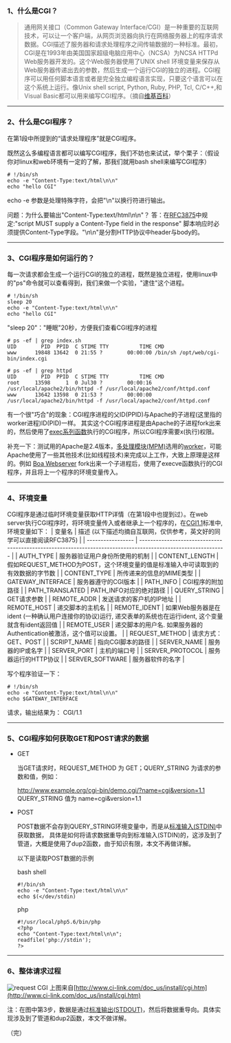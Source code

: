### 1、什么是CGI？

> 通用网关接口（Common Gateway Interface/CGI）是一种重要的互联网技术，可以让一个客户端，从网页浏览器向执行在网络服务器上的程序请求数据。CGI描述了服务器和请求处理程序之间传输数据的一种标准。最初，CGI是在1993年由美国国家超级电脑应用中心（NCSA）为NCSA HTTPd Web服务器开发的。这个Web服务器使用了UNIX shell 环境变量来保存从Web服务器传递出去的参数，然后生成一个运行CGI的独立的进程。CGI程序可以用任何脚本语言或者是完全独立编程语言实现，只要这个语言可以在这个系统上运行。像Unix shell script, Python, Ruby, PHP, Tcl, C/C++,和Visual Basic都可以用来编写CGI程序。（摘自[维基百科](https://zh.wikipedia.org/wiki/%E9%80%9A%E7%94%A8%E7%BD%91%E5%85%B3%E6%8E%A5%E5%8F%A3)）

---

### 2、什么是CGI程序？

在第1段中所提到的“请求处理程序”就是CGI程序。

既然这么多编程语言都可以编写CGI程序，我们不妨也来试试，举个栗子：（假设你对linux和web环境有一定的了解，那我们就用bash shell来编写CGI程序）

```
# !/bin/sh
echo -e "Content-Type:text/html\n\n"
echo "hello CGI"
```
echo -e 参数是处理特殊字符，会把"\n"以换行符进行输出。

问题：为什么要输出"Content-Type:text/html\n\n"？
答：在[RFC3875](https://tools.ietf.org/html/rfc3875)中规定:"script MUST supply a Content-Type field in the response" 脚本响应时必须提供Content-Type字段。"\n\n"是分割HTTP协议中header与body的。

---

### 3、CGI程序是如何运行的？

每一次请求都会生成一个运行CGI的独立的进程，既然是独立进程，使用linux中的"ps"命令就可以查看得到，我们来做一个实验，"逮住"这个进程。

```
# !/bin/sh
sleep 20
echo -e "Content-Type:text/html\n\n"
echo "hello CGI"
```
"sleep 20"："睡眠"20秒，方便我们查看CGI程序的进程

```
# ps -ef | grep index.sh
UID        PID  PPID  C STIME TTY          TIME CMD
www      19848 13642  0 21:55 ?        00:00:00 /bin/sh /opt/web/cgi-bin/index.cgi
```
```
# ps -ef | grep httpd
UID        PID  PPID  C STIME TTY          TIME CMD
root     13598     1  0 Jul30 ?        00:00:16 /usr/local/apache2/bin/httpd -f /usr/local/apache2/conf/httpd.conf
www      13642 13598  0 21:53 ?        00:00:00 /usr/local/apache2/bin/httpd -f /usr/local/apache2/conf/httpd.conf
```
有一个很"巧合"的现象：CGI程序进程的父ID(PPID)与Apache的子进程(这里指的worker进程)ID(PID)一样。
其实这个CGI程序进程是由Apache的子进程fork出来的，然后使用了[exec系列函数](https://en.wikipedia.org/wiki/Exec_(system_call))执行的CGI程序，所以CGI程序需要x(执行)权限。

补充一下：测试用的Apache是2.4版本，[多处理模块(MPM)](https://httpd.apache.org/docs/2.4/mpm.html)选用的[worker](https://httpd.apache.org/docs/2.4/mod/worker.html)，可能Apache使用了一些其他技术(比如线程技术)来完成以上工作，大致上原理是这样的。例如 [Boa Webserver](https://en.wikipedia.org/wiki/Boa_(web_server)) fork出来一个子进程后，使用了execve函数执行的CGI程序，并且将上一个程序的环境变量传入。

---

### 4、环境变量

CGI程序是通过临时环境变量获取HTTP详情（在第1段中也提到过）。在web server执行CGI程序时，将环境变量传入或者继承上一个程序的，在[CGI1.1](https://tools.ietf.org/html/rfc3875)标准中,环境变量如下：
| 变量名            | 描述 (以下描述均摘自互联网，仅供参考，英文好的同学可以直接阅读RFC3875)                                                                                   |
| ----------------- | ------------------------------------------------------------------------------------------------------------- |
| AUTH_TYPE         | 服务器验证用户身份所使用的机制                                                                                |
| CONTENT_LENGTH    | 假如REQUEST_METHOD为POST，这个环境变量的值是标准输入中可读取到的有效数据的字节数                              |
| CONTENT_TYPE      | 所传递来的信息的MIME类型                                                                                      |
| GATEWAY_INTERFACE | 服务器遵守的CGI版本                                                                                           |
| PATH_INFO         | CGI程序的附加路径                                                                                             |
| PATH_TRANSLATED   | PATH_INFO对应的绝对路径                                                                                       |
| QUERY_STRING      | GET请求参数                                                                                                   |
| REMOTE_ADDR       | 发送请求的客户机的IP地址                                                                                      |
| REMOTE_HOST       | 递交脚本的主机名                                                                                              |
| REMOTE_IDENT      | 如果Web服务器是在ident (一种确认用户连接你的协议)运行, 递交表单的系统也在运行ident, 这个变量就含有ident返回值 |
| REMOTE_USER       | 递交脚本的用户名. 如果服务器的Authentication被激活，这个值可以设置。                                          |
| REQUEST_METHOD    | 请求方式：GET、POST                                                                                           |
| SCRIPT_NAME       | 指向CGI脚本的路径                                                                                             |
| SERVER_NAME       | 服务器的IP或名字                                                                                              |
| SERVER_PORT       | 主机的端口号                                                                                                  |
| SERVER_PROTOCOL   | 服务器运行的HTTP协议                                                                                          |
| SERVER_SOFTWARE   | 服务器软件的名字                                                                                              |

写个程序验证一下：
```
# !/bin/sh
echo -e "Content-Type:text/html\n\n"
echo $GATEWAY_INTERFACE
```
请求，输出结果为： CGI/1.1

---

### 5、CGI程序如何获取GET和POST请求的数据

* GET

    当GET请求时，REQUEST_METHOD 为 GET；QUERY_STRING 为请求的参数和值，例如：

    http://www.example.org/cgi-bin/demo.cgi/?name=cgi&version=1.1
    QUERY_STRING 值为 name=cgi&version=1.1

* POST

    POST数据不会存到QUERY_STRING环境变量中，而是从[标准输入(STDIN)](https://zh.wikipedia.org/wiki/%E6%A8%99%E6%BA%96%E4%B8%B2%E6%B5%81#.E6.A8.99.E6.BA.96.E8.BC.B8.E5.85.A5_.28stdin.29)中获取数据，
	具体是如何将请求数据重导向到标准输入(STDIN)的，这涉及到了管道，大概是使用了dup2函数，由于知识有限，本文不再做详解。
    
    以下是读取POST数据的示例
    
    bash shell
    ```
    #!/bin/sh
    echo -e "Content-Type:text/html\n\n"
    echo $(</dev/stdin)
    ```
    php
    ```
    #!/usr/local/php5.6/bin/php
    <?php
    echo "Content-Type:text/html\n\n";
    readfile('php://stdin');
    ?>
    ```

---

### 6、整体请求过程

![request CGI](http://www.ci-link.com/doc_us/install/cgi.jpg)
上图来自[http://www.ci-link.com/doc_us/install/cgi.htm](http://www.ci-link.com/doc_us/install/cgi.htm)

注：在图中第3步，数据是通过[标准输出(STDOUT)](https://zh.wikipedia.org/wiki/%E6%A8%99%E6%BA%96%E4%B8%B2%E6%B5%81#.E6.A8.99.E6.BA.96.E8.BC.B8.E5.87.BA_.28stdout.29)，然后将数据重导向。具体实现涉及到了管道和dup2函数，本文不做详解。

（完）